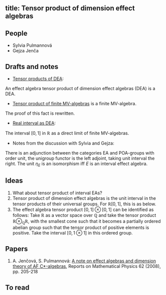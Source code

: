 title: Tensor product of dimension effect algebras
---
## People

* Sylvia Pulmannová
* Gejza Jenča


## Drafts and notes

* [Tensor products of DEA](/tpdea/main_file.pdf):

 An effect algebra tensor product of dimension effect algebras (DEA) is a DEA. 

* [Tensor product of finite MV-algebras](/tpdea/note_tensorMV.pdf) is a finite MV-algebra.

The proof of this fact is rewritten.

* [Real interval as DEA](/tpdea/note_interval.pdf):

The interval $[0,1]$ in $\mathbb R$ as a direct limit of finite MV-algebras.

* Notes from the discussion with Sylvia and Gejza: 
 
There is an adjunction between the categories EA and POA-groups  with order unit, the unigroup functor is the left adjoint, taking unit interval the right.
The unit $\eta_E$ is an isomorphism iff $E$ is an interval effect algebra.



## Ideas

1. What about tensor product of interval EAs?
1. Tensor product of dimension effect algebras is the unit interval in the tensor products of their universal groups. For $\mathbb R[0,1]$, this is as below.
1. The effect algebra tensor product   $[0,1]\otimes [0,1]$ can be identified as follows:  Take $\mathbb R$ as a vector space over $\mathbb Q$ and take the tensor product $\mathbb R\otimes_{\mathbb Q}\mathbb R$, with the smallest cone such that it becomes a partially ordered abelian group such that the tensor product of positive elements is positive.  Take the interval $[0,1\otimes 1]$ in this ordered group.


## Papers

1. A. Jenčová, S. Pulmannová: [A note on effect algebras and dimension theory of AF C*-algebras](/static/pdf/ROMP08.pdf), Reports on Mathematical Physics 62 (2008), pp. 205-218 

## To read
